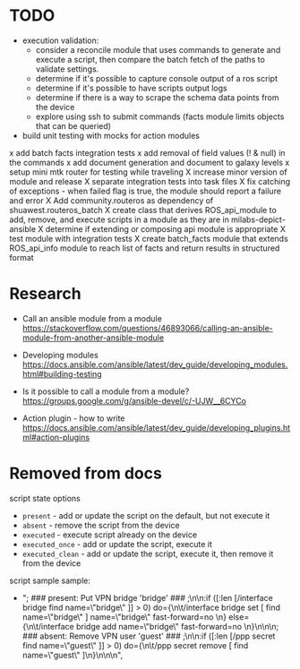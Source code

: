 
# TODO
 
- execution validation:
  - consider a reconcile module that uses commands to generate and execute a script, then compare the batch fetch of the paths
  to validate settings. 
  - determine if it's possible to capture console output of a ros script 
  - determine if it's possible to have scripts output logs
  - determine if there is a way to scrape the schema data points from the device
  - explore using ssh to submit commands (facts module limits objects that can be queried)
- build unit testing with mocks for action modules 

x add batch facts integration tests
x add removal of field values (! & null) in the commands
x add document generation and document to galaxy levels
x setup mini mtk router for testing while traveling
X increase minor version of module and release
X separate integration tests into task files
X fix catching of exceptions - when failed flag is true, the module should report a failure and error
X Add community.routeros as dependency of shuawest.routeros_batch
X create class that derives ROS_api_module to add, remove, and execute scripts in a module as they are in milabs-depict-ansible
  X determine if extending or composing api module is appropriate
X test module with integration tests 
X create batch_facts module that extends ROS_api_info module to reach list of facts and return results in structured format

# Research
- Call an ansible module from a module
  https://stackoverflow.com/questions/46893066/calling-an-ansible-module-from-another-ansible-module

- Developing modules
  https://docs.ansible.com/ansible/latest/dev_guide/developing_modules.html#building-testing

- Is it possible to call a module from a module?
  https://groups.google.com/g/ansible-devel/c/-UJW__6CYCo 

- Action plugin - how to write
  https://docs.ansible.com/ansible/latest/dev_guide/developing_plugins.html#action-plugins 

# Removed from docs

script state options
- `present` - add or update the script on the default, but not execute it
- `absent` - remove the script from the device
- `executed` - execute script already on the device
- `executed_once` - add or update the script, execute it
- `executed_clean` - add or update the script, execute it, then remove it from the device

script sample
    sample:
- "; ### present: Put VPN bridge 'bridge' ### ;\n\n:if ([:len [/interface bridge find name=\\\"bridge\\\" ]] > 0) do={\n\t/interface bridge set [ find name=\\\"bridge\\\" ] name=\\\"bridge\\\" fast-forward=no \n} else={\n\t/interface bridge add name=\\\"bridge\\\" fast-forward=no \n}\n\n\n; ### absent: Remove VPN user 'guest' ### ;\n\n:if ([:len [/ppp secret find name=\\\"guest\\\" ]] > 0) do={\n\t/ppp secret remove [ find name=\\\"guest\\\" ]\n}\n\n\n",
